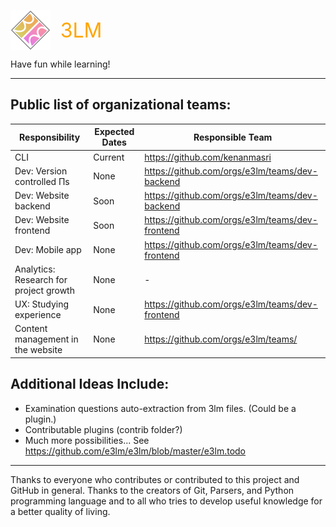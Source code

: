 <img src="resources/logo.png" height="64" width="64" style="vertical-align: middle;"/> &nbsp;&nbsp; <span style="color: orange; font-size: 32px; vertical-align: middle;">3LM</span>

Have fun while learning!

---

## Public list of organizational teams:

| Responsibility | Expected Dates | Responsible Team |
|--------------|---------------|--------------------|
| CLI | Current | https://github.com/kenanmasri |
| Dev: Version controlled Πs | None | https://github.com/orgs/e3lm/teams/dev-backend |
| Dev: Website backend | Soon | https://github.com/orgs/e3lm/teams/dev-backend |
| Dev: Website frontend | Soon | https://github.com/orgs/e3lm/teams/dev-frontend |
| Dev: Mobile app | None | https://github.com/orgs/e3lm/teams/dev-frontend |
| Analytics: Research for project growth | None | - |
| UX: Studying experience | None | https://github.com/orgs/e3lm/teams/dev-frontend |
| Content management in the website | None | https://github.com/orgs/e3lm/teams/ |


## Additional Ideas Include:

 - Examination questions auto-extraction from 3lm files. (Could be a plugin.)
 - Contributable plugins (contrib folder?)
 - Much more possibilities... See https://github.com/e3lm/e3lm/blob/master/e3lm.todo

---

Thanks to everyone who contributes or contributed to this project and GitHub in general. Thanks to the creators of Git, Parsers, and Python programming language and to all who tries to develop useful knowledge for a better quality of living.
